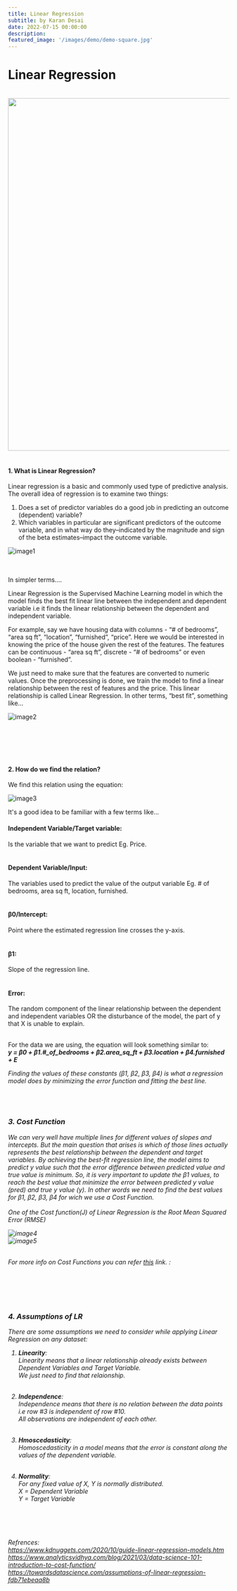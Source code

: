 ```yaml
---
title: Linear Regression 
subtitle: by Karan Desai
date: 2022-07-15 00:00:00
description: 
featured_image: '/images/demo/demo-square.jpg'
---
```



# Linear Regression
<br/>

<img src="/images/Posts/Linear-Regression/img0.png" width="800"/>  
<br/><br/>

#### 1. What is Linear Regression?
Linear regression is a basic and commonly used type of predictive analysis.  The overall idea of regression is to examine two things:
1. Does a set of predictor variables do a good job in predicting an outcome (dependent) variable?
2. Which variables in particular are significant predictors of the outcome variable, and in what way do they–indicated by the magnitude and sign of the beta estimates–impact the outcome variable. 


![image1](/images/Posts/Linear-Regression/img1.png)

<br/><br/>
In simpler terms....


Linear Regression is the Supervised Machine Learning model in which the model finds the best fit linear line between the independent and dependent variable i.e it finds the linear relationship between the dependent and independent variable.

For example, say we have housing data with columns  - “# of bedrooms”, “area sq ft”, “location”, “furnished”, “price”. Here we would be interested in knowing the price of the house given the rest of the features. The features can be continuous - “area sq ft”, discrete - “# of bedrooms” or even boolean - “furnished”. 

We just need to make sure that the features are converted to numeric values. Once the preprocessing is done, we train the model to find a linear relationship between the rest of features and the price. This linear relationship is called Linear Regression. In other terms, “best fit”, something like...

![image2](/images/Posts/Linear-Regression/img2.png)

<br/><br/><br/><br/>

#### 2. How do we find the relation?<br/>
We find this relation using the equation:

![image3](/images/Posts/Linear-Regression/img3.png)




It's a good idea to be familiar with a few terms like…

#### Independent Variable/Target variable:
Is the variable that we want to predict Eg. Price.
<br/><br/>

#### Dependent Variable/Input: 
The variables used to predict the value of the output variable Eg. # of bedrooms, area sq ft, location, furnished.
<br/><br/>
#### β0/Intercept: 
Point where the estimated regression line crosses the y-axis.
<br/><br/>
#### β1: 
Slope of the regression line.
<br/><br/>
#### Error:
The random component of the linear relationship between the dependent and independent variables OR 
the disturbance of the model, the part of y that X is unable to explain. 
<br/><br/>



For the data we are using, the equation will look something similar to:<br/>
<em>**y = β0 +  β1.#_of_bedrooms  + β2.area_sq_ft + β3.location  + β4.furnished + E**<em>

Finding the values of these constants (β1, β2, β3, β4) is what a regression model does by minimizing the error function and fitting the best line.
<br/><br/><br/><br/>
    
### 3. Cost Function<br/>

We can very well have multiple lines for different values of slopes and intercepts. But the main question that arises is which of those lines actually represents the best relationship between the dependent and target variables.
By achieving the best-fit regression line, the model aims to predict y value such that the error difference between predicted value and true value is minimum. So, it is very important to update the β1 values, to reach the best value that minimize the error between predicted y value (pred) and true y value (y). In other words we need to find the best values for β1, β2, β3, β4 for wich we use a Cost Function. <br><br>
One of the Cost function(J) of Linear Regression is the Root Mean Squared Error (RMSE)
    
![image4](/images/Posts/Linear-Regression/img4.png)<br/>
![image5](/images/Posts/Linear-Regression/img5.png)<br/><br/>
    
For more info on Cost Functions you can refer [this](https://www.simplilearn.com/tutorials/machine-learning-tutorial/cost-function-in-machine-learning#:~:text=For%20the%20Linear%20regression%20model,minimum%20of%20these%20error%20values) link.
:<br>

    
    
    
    
<br/><br/><br/><br/>
### 4. Assumptions of LR
    
There are some assumptions we need to consider while applying Linear Regression on any dataset:

1. **Linearity**: <br>
    Linearity means that a linear relationship already exists between Dependent Variables and Target Variable.<br>
    We just need to find that relaionship.<br><br>
    
    
2. **Independence**:<br>
    Independence means that there is no relation between the data points i.e row #3 is independent of row #10.<br>
    All observations are independent of each other.<br><br>
    
3. **Hmoscedasticity**:<br>
    Homoscedasticity in a model means that the error is constant along the values of the dependent variable.<br><br>

    
4. **Normality**: <br>
    For any fixed value of X, Y is normally distributed.<br>
    X = Dependent Variable<br>
    Y = Target Variable
    
 
 
 <br/><br/><br/><br/>
Refrences:<br/>
https://www.kdnuggets.com/2020/10/guide-linear-regression-models.htm<br/>
https://www.analyticsvidhya.com/blog/2021/03/data-science-101-introduction-to-cost-function/<br>
https://towardsdatascience.com/assumptions-of-linear-regression-fdb71ebeaa8b<br/>